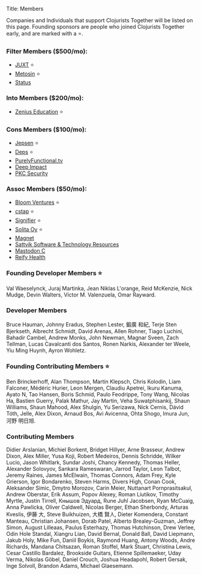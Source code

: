 Title: Members  


Companies and Individuals that support Clojurists Together will be listed on this page. Founding sponsors are people who joined Clojurists Together early, and are marked with a ⭐️.

### Filter Members ($500/mo):

* [JUXT](https://juxt.pro) ⭐️
* [Metosin](http://www.metosin.fi) ⭐️
* [Status](https://status.im)

### Into Members ($200/mo):

* [Zenius Education](http://www.zeniuseducation.com/) ⭐️

### Cons Members ($100/mo):

* [Jepsen](https://jepsen.io) ⭐️
* [Deps](https://www.deps.co) ⭐️
* [PurelyFunctional.tv](https://purelyfunctional.tv)
* [Deep Impact](https://www.deep-impact.ch)
* [PKC Security](https://www.pkc.io)

### Assoc Members ($50/mo):

* [Bloom Ventures](http://bloomventures.io) ⭐️
* [cstap](https://cstap.com) ⭐️
* [Signifier](http://signifier.jp) ⭐️
* [Solita Oy](https://www.solita.fi) ⭐️
* [Magnet](https://www.magnet.coop)
* [Sattvik Software & Technology Resources](http://www.deepbluelambda.org)
* [Mastodon C](http://www.mastodonc.com)
* [Reify Health](https://reifyhealth.com)

### Founding Developer Members ⭐️

Val Waeselynck, Juraj Martinka, Jean Niklas L'orange, Reid McKenzie, Nick Mudge, Devin Walters, Víctor M. Valenzuela, Omar Rayward.

### Developer Members

Bruce Hauman, Johnny Eradus, Stephen Lester, 鍛廣 和紀, Terje Sten Bjerkseth, Albrecht Schmidt, David Arenas, Allen Rohner, Tiago Luchini, Bahadir Cambel, Andrew Monks, John Newman, Magnar Sveen, Zach Tellman, Lucas Cavalcanti dos Santos, Ronen Narkis, Alexander ter Weele, Yiu Ming Huynh, Ayron Wohletz.

### Founding Contributing Members ⭐️

Ben Brinckerhoff, Alan Thompson, Martin Klepsch, Chris Kolodin, Liam Falconer, Médéric Hurier, Leon Mergen, Claudiu Apetrei, Ikuru Kanuma, Ayato N, Tao Hansen, Boris Schmid, Paulo Feodrippe, Tony Wang, Nicolas Ha, Bastien Guerry, Palak Mathur, Jay Martin, Veha Suwatphisankij, Shaun Williams, Shaun Mahood, Alex Shulgin, Yu Serizawa, Nick Cernis, Dávid Tóth, Jelle, Alex Dixon, Arnaud Bos, Avi Avicenna, Ohta Shogo, Imura Jun, 河野 明日旭.

### Contributing Members

Didier Arslanian, Michiel Borkent, Bridget Hillyer, Arne Brasseur, Andrew Dixon, Alex Miller, Yusa Koji, Robert Medeiros, Dennis Schridde, Wilker Lucio, Jason Whitlark, Sundar Joshi, Chancy Kennedy, Thomas Heller, Alexander Solovyov, Sankara Rameswaran, Jarrod Taylor, Leon Talbot, Jeremy Raines, James McElwain, Thomas Connors, Adam Frey, Kyle Grierson, Igor Bondarenko, Steven Harms, Divers High, Conan Cook, Aleksander Simic, Dmytro Morozov, Carin Meier, Nuttanart Pornprasitsakul, Andrew Oberstar, Erik Assum, Popov Alexey, Roman Liutikov, Timothy Myrtle, Justin Tirrell, Кнышов Эдуард, Rune Juhl Jacobsen, Ryan McCuaig, Anna Pawlicka, Oliver Caldwell, Nicolas Berger, Ethan Sherbondy, Arturas Kveslis, 伊藤 大, Steve Buikhuizen, 大橋 賢人, Dieter Komendera, Constant Manteau, Christian Johansen, Dorab Patel, Alberto Brealey-Guzman, Jeffrey Simon, August Lilleaas, Paulus Esterhazy, Thomas Hutchinson, Drew Verlee, Odin Hole Standal, Xiangru Lian, David Bernal, Donald Ball, David Liepmann, Jakub Holy, Mike Fun, Daniil Boykis, Raymond Huang, Antony Woods, Andre Richards, Mandana Chitsazan, Roman Stoffel, Mark Stuart, Christina Lewis, Cesar Castillo Bardalez, Brookside Guitars, Etienne Spillemaeker, Uday Verma, Nikolas Göbel, Daniel Crouch, Joshua Headapohl, Robert Gersak, Inge Solvoll, Brandon Adams, Michael Glaesemann.
